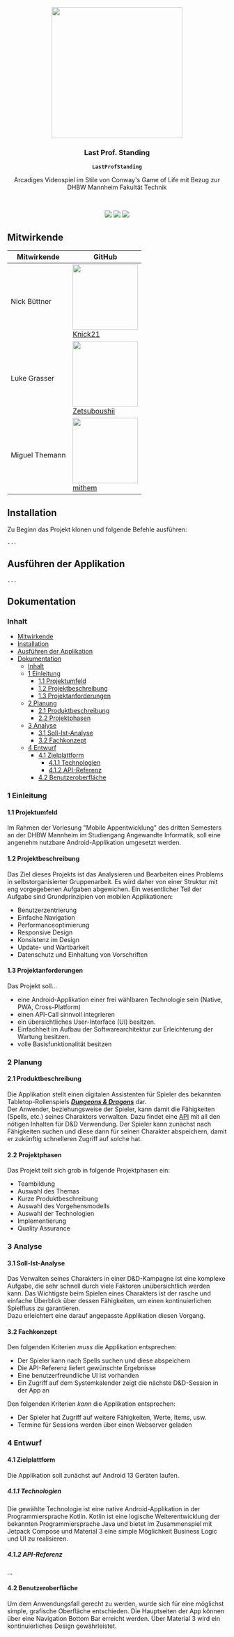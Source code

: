 <p align="center"><br><br><img src="" width="300" height="300" /></p>

<h3 align="center">Last Prof. Standing</h3>
<p align="center"><strong><code>LastProfStanding</code></strong></p>
<p align="center">Arcadiges Videospiel im Stile von Conway's Game of Life mit Bezug zur DHBW Mannheim Fakultät Technik</p>
<br>
<p align="center">
  <img src="https://img.shields.io/maintenance/yes/2023" />
  <a href="https://github.com/Zetsuboushii/LastProfStanding"><img src="https://img.shields.io/github/package-json/v/zetsuboushii/lastprofstanding?style=flat-square" /></a>
<!-- ALL-CONTRIBUTORS-BADGE:START - Do not remove or modify this section -->
<a href="#contributors-"><img src="https://img.shields.io/github/contributors/Zetsuboushii/LastProfStanding" /></a>
<!-- ALL-CONTRIBUTORS-BADGE:END -->
</p>

## Mitwirkende

| Mitwirkende    | GitHub                                                                                                                                                                                |
|----------------|---------------------------------------------------------------------------------------------------------------------------------------------------------------------------------------|
| Nick Büttner   | <a href="https://github.com/knick21"><img src="https://avatars.githubusercontent.com/u/115408270?v=4" width="150px;" alt=""/><br/>[Knick21](https://github.com/knick21)               |
| Luke Grasser   | <a href="https://github.com/zetsuboushii"><img src="https://avatars.githubusercontent.com/u/65507051?v=4" width="150px;" alt=""/><br/>[Zetsuboushii](https://github.com/zetsuboushii) |
| Miguel Themann | <a href="https://github.com/mithem"><img src="https://avatars.githubusercontent.com/u/41842729?v=4" width="150px;" alt=""/><br/>[mithem](https://github.com/mithem)                   |

## Installation

Zu Beginn das Projekt klonen und folgende Befehle ausführen:

```bash
...
```

## Ausführen der Applikation

```
...
```

## Dokumentation

### Inhalt

<!-- TOC -->

* [Mitwirkende](#mitwirkende)
* [Installation](#installation)
* [Ausführen der Applikation](#ausführen-der-applikation)
* [Dokumentation](#dokumentation)
    * [Inhalt](#inhalt)
    * [1 Einleitung](#1-einleitung)
        * [1.1 Projektumfeld](#11-projektumfeld)
        * [1.2 Projektbeschreibung](#12-projektbeschreibung)
        * [1.3 Projektanforderungen](#13-projektanforderungen)
    * [2 Planung](#2-planung)
        * [2.1 Produktbeschreibung](#21-produktbeschreibung)
        * [2.2 Projektphasen](#22-projektphasen)
    * [3 Analyse](#3-analyse)
        * [3.1 Soll-Ist-Analyse](#31-soll-ist-analyse)
        * [3.2 Fachkonzept](#32-fachkonzept)
    * [4 Entwurf](#4-entwurf)
        * [4.1 Zielplattform](#41-zielplattform)
            * [4.1.1 Technologien](#411-technologien)
            * [4.1.2 API-Referenz](#412-api-referenz)
        * [4.2 Benutzeroberfläche](#42-benutzeroberfläche)

<!-- TOC -->

### 1 Einleitung

#### 1.1 Projektumfeld

Im Rahmen der Vorlesung "Mobile Appentwicklung" des dritten Semesters an der DHBW Mannheim
im Studiengang Angewandte Informatik, soll eine angenehm nutzbare Android-Applikation umgesetzt werden.

#### 1.2 Projektbeschreibung

Das Ziel dieses Projekts ist das Analysieren und Bearbeiten eines Problems in selbstorganisierter
Gruppenarbeit. Es wird daher von einer Struktur mit eng vorgegebenen Aufgaben abgewichen.
Ein wesentlicher Teil der Aufgabe sind Grundprinzipien von mobilen Applikationen:

- Benutzerzentrierung
- Einfache Navigation
- Performanceoptimierung
- Responsive Design
- Konsistenz im Design
- Update- und Wartbarkeit
- Datenschutz und Einhaltung von Vorschriften

#### 1.3 Projektanforderungen

Das Projekt soll...

- eine Android-Applikation einer frei wählbaren Technologie sein (Native, PWA, Cross-Platform)
- einen API-Call sinnvoll integrieren
- ein übersichtliches User-Interface (UI) besitzen.
- Einfachheit im Aufbau der Softwarearchitektur zur Erleichterung der Wartung besitzen.
- volle Basisfunktionalität besitzen

### 2 Planung

#### 2.1 Produktbeschreibung

Die Applikation stellt einen digitalen Assistenten für Spieler
des bekannten Tabletop-Rollenspiels [***Dungeons & Dragons***](https://dnd.wizards.com/de) dar.\
Der Anwender, beziehungsweise der Spieler, kann damit die Fähigkeiten (Spells, etc.) seines Charakters verwalten.
Dazu findet eine [API](https://www.dnd5eapi.co/docs/) mit all den nötigen Inhalten für D&D Verwendung.
Der Spieler kann zunächst nach Fähigkeiten suchen und diese dann für seinen Charakter abspeichern, damit er
zukünftig schnelleren Zugriff auf solche hat.

#### 2.2 Projektphasen

Das Projekt teilt sich grob in folgende Projektphasen ein:

- Teambildung
- Auswahl des Themas
- Kurze Produktbeschreibung
- Auswahl des Vorgehensmodells
- Auswahl der Technologien
- Implementierung
- Quality Assurance

### 3 Analyse

#### 3.1 Soll-Ist-Analyse

Das Verwalten seines Charakters in einer D&D-Kampagne ist eine komplexe Aufgabe, die sehr schnell
durch viele Faktoren unübersichtlich werden kann. Das Wichtigste beim Spielen eines Charakters ist der
rasche und einfache Überblick über dessen Fähigkeiten, um einen kontinuierlichen Spielfluss zu garantieren.\
Dazu erleichtert eine darauf angepasste Applikation diesen Vorgang.

#### 3.2 Fachkonzept

Den folgenden Kriterien *muss* die Applikation entsprechen:

- Der Spieler kann nach Spells suchen und diese abspeichern
- Die API-Referenz liefert gewünschte Ergebnisse
- Eine benutzerfreundliche UI ist vorhanden
- Ein Zugriff auf dem Systemkalender zeigt die nächste D&D-Session in der App an

Den folgenden Kriterien *kann* die Applikation entsprechen:

- Der Spieler hat Zugriff auf weitere Fähigkeiten, Werte, Items, usw.
- Termine für Sessions werden über einen Webserver geladen

### 4 Entwurf

#### 4.1 Zielplattform

Die Applikation soll zunächst auf Android 13 Geräten laufen.

##### 4.1.1 Technologien

Die gewählte Technologie ist eine native Android-Applikation in der Programmiersprache Kotlin.
Kotlin ist eine logische Weiterentwicklung der bekannten Programmiersprache Java und bietet im Zusammenspiel
mit Jetpack Compose und Material 3 eine simple Möglichkeit Business Logic und UI zu realisieren.

##### 4.1.2 API-Referenz

...

#### 4.2 Benutzeroberfläche

Um dem Anwendungsfall gerecht zu werden, wurde sich für eine möglichst simple, grafische Oberfläche entschieden.
Die Hauptseiten der App können über eine Navigation Bottom Bar erreicht werden.
Über Material 3 wird ein kontinuierliches Design gewährleistet.

